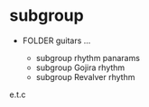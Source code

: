 # subgroup

- FOLDER guitars
  ...

  - subgroup rhythm panarams
  - subgroup Gojira rhythm
  - subgroup Revalver rhythm

e.t.c
